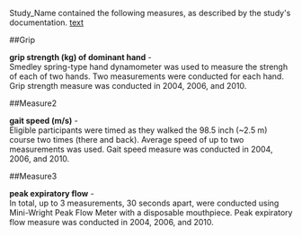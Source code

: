 Study_Name contained the following measures, as described by the study's documentation. [text](http://)


##Grip

**grip strength (kg) of dominant hand** -  
Smedley spring-type hand dynamometer was used to measure the strengh of each of two hands. Two measurements were conducted for each hand. Grip strength measure was conducted in 2004, 2006, and 2010. 

##Measure2

**gait speed (m/s)** -  
Eligible participants were timed as they walked the 98.5 inch (~2.5 m) course two times (there and back). Average speed of up to two measurements was used. Gait speed measure was conducted in 2004, 2006, and 2010. 

##Measure3

**peak expiratory flow** -  
In total, up to 3 measurements, 30 seconds apart, were conducted using Mini-Wright Peak Flow Meter with a disposable mouthpiece. Peak expiratory flow measure was conducted in 2004, 2006, and 2010. 
